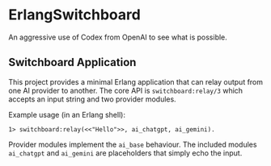 # ErlangSwitchboard
An aggressive use of Codex from OpenAI to see what is possible.

## Switchboard Application

This project provides a minimal Erlang application that can relay output from one AI provider to another. The core API is `switchboard:relay/3` which accepts an input string and two provider modules.

Example usage (in an Erlang shell):

```
1> switchboard:relay(<<"Hello">>, ai_chatgpt, ai_gemini).
```

Provider modules implement the `ai_base` behaviour. The included modules `ai_chatgpt` and `ai_gemini` are placeholders that simply echo the input.
